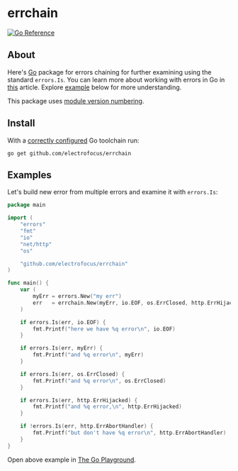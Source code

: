 # errchain

[![Go Reference](https://pkg.go.dev/badge/github.com/electrofocus/errchain.svg)](https://pkg.go.dev/github.com/electrofocus/errchain)

## About

Here's [Go](https://go.dev) package for errors chaining for further examining using the standard `errors.Is`. You can learn more about working with errors in Go in [this](https://go.dev/blog/go1.13-errors) article. Explore [example](#examples) below for more understanding.

This package uses [module version numbering](https://go.dev/doc/modules/version-numbers).


## Install
With a [correctly configured](https://golang.org/doc/install#testing) Go toolchain run:

```
go get github.com/electrofocus/errchain
```

## Examples

Let's build new error from multiple errors and examine it with `errors.Is`:

```go
package main

import (
	"errors"
	"fmt"
	"io"
	"net/http"
	"os"

	"github.com/electrofocus/errchain"
)

func main() {
	var (
		myErr = errors.New("my err")
		err   = errchain.New(myErr, io.EOF, os.ErrClosed, http.ErrHijacked)
	)

	if errors.Is(err, io.EOF) {
		fmt.Printf("here we have %q error\n", io.EOF)
	}

	if errors.Is(err, myErr) {
		fmt.Printf("and %q error\n", myErr)
	}

	if errors.Is(err, os.ErrClosed) {
		fmt.Printf("and %q error\n", os.ErrClosed)
	}

	if errors.Is(err, http.ErrHijacked) {
		fmt.Printf("and %q error,\n", http.ErrHijacked)
	}

	if !errors.Is(err, http.ErrAbortHandler) {
		fmt.Printf("but don't have %q error\n", http.ErrAbortHandler)
	}
}
```

Open above example in [The Go Playground](https://go.dev/play/p/yfPyoY_yVPi).
